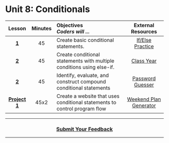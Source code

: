 # Unit 8: Conditionals




|Lesson|Minutes|Objectives <br> *Coders will ...*|External Resources
|:-------:|:-------:|:-------|:-------:|
|[**1**](https://drive.google.com/open?id=1hmfAV_oIsX5VETDOTZ_VCVuQj3G7wGQBhv5_As46rXs)|45|Create basic conditional statements.|[If/Else Practice](https://popcode.org/?gist=a9c3336d96e106394037e522ecc41fa0)|
|[**2**](https://drive.google.com/open?id=109FV9UJxFCey6tIkDuoMuzvaxockQLLLwQ-8_G-vhmw)|45|Create conditional statements with multiple conditions using else-if.|[Class Year](https://popcode.org/?snapshot=d14787b9-68c5-489a-ae20-a74d93d75b92)|
|[**2**](https://drive.google.com/open?id=109FV9UJxFCey6tIkDuoMuzvaxockQLLLwQ-8_G-vhmw)|45|Identify, evaluate, and construct compound conditional statements|[Password Guesser](https://github.com/ScriptEdcurriculum/curriculum2016/tree/master/year1/units/unit9/projects/project1)|
|[**Project 1**](https://drive.google.com/open?id=1o_iziw0N-TxIP7L1_gDoDd4g3F0Gw3-knWhv4ugkre0)|45x2|Create a website that uses conditional statements to control program flow|[Weekend Plan Generator](https://popcode.org/?snapshot=256af43f-9252-4013-83a2-5569f8729315)|


----
<h3 align="center"><a href="https://docs.google.com/forms/d/e/1FAIpQLSeLpI-m6UKvIxk97F8R1iidFRaYXJ3dfcUuIjx2Pz0WMfO1SA/viewform">Submit Your Feedback</a> </h3>

----
